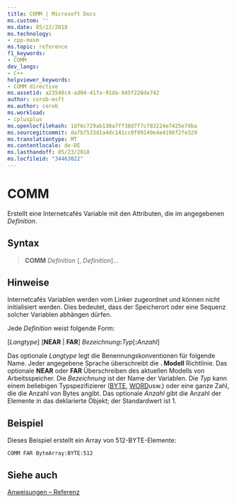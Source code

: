 ```yaml
---
title: COMM | Microsoft Docs
ms.custom: ''
ms.date: 05/22/2018
ms.technology:
- cpp-masm
ms.topic: reference
f1_keywords:
- COMM
dev_langs:
- C++
helpviewer_keywords:
- COMM directive
ms.assetid: a23548c4-ad04-41fa-91da-945f228de742
author: corob-msft
ms.author: corob
ms.workload:
- cplusplus
ms.openlocfilehash: 1df6c729ab130a7ff38d7f7cf83224e7425e7dba
ms.sourcegitcommit: da7b7533d1a4dc141cc0f09149e4e4196f2fe329
ms.translationtype: MT
ms.contentlocale: de-DE
ms.lasthandoff: 05/23/2018
ms.locfileid: "34463022"
---
```

# <a name="comm"></a>COMM

Erstellt eine Internetcafés Variable mit den Attributen, die im angegebenen *Definition*.

## <a name="syntax"></a>Syntax

> **COMM** *Definition* [, *Definition*]...

## <a name="remarks"></a>Hinweise

Internetcafés Variablen werden vom Linker zugeordnet und können nicht initialisiert werden. Dies bedeutet, dass der Speicherort oder eine Sequenz solcher Variablen abhängen dürfen.

Jede *Definition* weist folgende Form:

[*Langtype*] [**NEAR** &#124; **FAR**] _Bezeichnung_**:**_Typ_[**:**_Anzahl_]

Das optionale *Langtype* legt die Benennungskonventionen für folgende Name. Jeder angegebene Sprache überschreibt die **. Modell** Richtlinie. Das optionale **NEAR** oder **FAR** Überschreiben des aktuellen Modells von Arbeitsspeicher. Die *Bezeichnung* ist der Name der Variablen. Die *Typ* kann einem beliebigen Typspezifizierer ([BYTE](../../assembler/masm/byte-masm.md), [WORD](../../assembler/masm/word.md)usw.) oder eine ganze Zahl, die die Anzahl von Bytes angibt. Das optionale *Anzahl* gibt die Anzahl der Elemente in das deklarierte Objekt; der Standardwert ist 1.

## <a name="example"></a>Beispiel

Dieses Beispiel erstellt ein Array von 512-BYTE-Elemente:

```masm
COMM FAR ByteArray:BYTE:512
```

## <a name="see-also"></a>Siehe auch

[Anweisungen – Referenz](../../assembler/masm/directives-reference.md)
